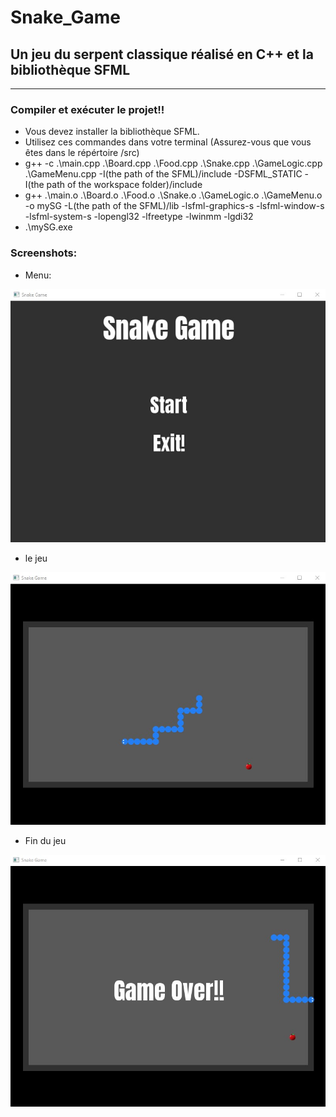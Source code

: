 # Snake_Game
## Un jeu du serpent classique réalisé en C++ et la bibliothèque SFML

---

### Compiler et exécuter le projet!!
- Vous devez installer la bibliothèque SFML.
- Utilisez ces commandes dans votre terminal (Assurez-vous que vous êtes dans le répértoire /src)
- g++ -c .\main.cpp .\Board.cpp .\Food.cpp .\Snake.cpp .\GameLogic.cpp .\GameMenu.cpp -I(the path of the SFML)/include -DSFML_STATIC -I(the path of the workspace folder)/include
- g++ .\main.o .\Board.o .\Food.o .\Snake.o .\GameLogic.o .\GameMenu.o -o mySG -L(the path of the SFML)/lib -lsfml-graphics-s -lsfml-window-s -lsfml-system-s -lopengl32 -lfreetype -lwinmm -lgdi32
- .\mySG.exe

### Screenshots:
- Menu:

![image](src/Images/sc1.jpg)
- le jeu

![image](src/Images/sc2.jpg)
- Fin du jeu

![image](src/Images/sc3.jpg)
